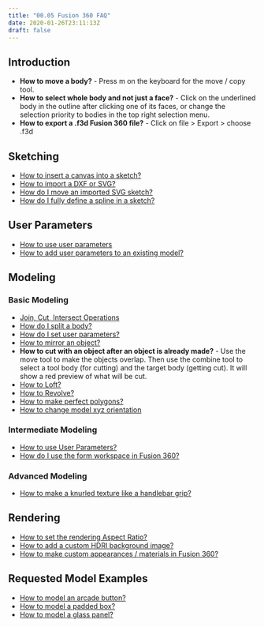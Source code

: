 ```yaml
---
title: "00.05 Fusion 360 FAQ"
date: 2020-01-26T23:11:13Z
draft: false
---
```


## Introduction

- **How to move a body?** - Press m on the keyboard for the move / copy tool.
- **How to select whole body and not just a face?** - Click on the underlined body in the outline after clicking one of its faces, or change the selection priority to bodies in the top right selection menu.
- **How to export a .f3d Fusion 360 file?** - Click on file > Export > choose .f3d

## Sketching

- [How to insert a canvas into a sketch?](https://youtu.be/-3SMfrnWMTE)
- [How to import a DXF or SVG?](https://youtu.be/aMBnke14Wgg)
- [How do I move an imported SVG sketch?](https://youtu.be/PX9jWmmGTfo)
- [How do I fully define a spline in a sketch?](https://youtu.be/ynBl9XJesDs)

## User Parameters

- [How to use user parameters](https://youtu.be/H6W-Og4YyZ8)
- [How to add user parameters to an existing model?](https://youtu.be/sBEHI-N4DAY)

## Modeling

### Basic Modeling

- [Join, Cut, Intersect Operations](https://youtu.be/iLr9d8Gp7Ls)
- [How do I split a body?](https://youtu.be/d4iPXS8g9ms)
- [How do I set user parameters?](https://youtu.be/H6W-Og4YyZ8)
- [How to mirror an object?](https://youtu.be/vwCUjtsghdI)
- **How to cut with an object after an object is already made?** - Use the move tool to make the objects overlap. Then use the combine tool to select a tool body (for cutting) and the target body (getting cut). It will show a red preview of what will be cut.
- [How to Loft?](https://youtu.be/VzossdZbGtk)
- [How to Revolve?](https://youtu.be/VzossdZbGtk)
- [How to make perfect polygons?](https://youtu.be/Gpplnrtf3UE)
- [How to change model xyz orientation](https://youtu.be/xHsBKSrwHSg)

### Intermediate Modeling

- [How to use User Parameters?](https://youtu.be/H6W-Og4YyZ8)
- [How do I use the form workspace in Fusion 360?](https://youtube.com/playlist?list=PL8G4GiXpgTvL9MrVHLOWikPVFn-NPUWmp)

### Advanced Modeling

- [How to make a knurled texture like a handlebar grip?](https://youtu.be/xHas0R5-6uc)

## Rendering

- [How to set the rendering Aspect Ratio?](https://youtu.be/NLr1FG27BGs)
- [How to add a custom HDRI background image?](https://www.youtube.com/MmJL4zjfmic)
- [How to make custom appearances / materials in Fusion 360?](https://www.youtu.be.com/2-k1KDkzIqU)

## Requested Model Examples

- [How to model an arcade button?](https://youtu.be/aIH8ccLzAi4)
- [How to model a padded box?](https://youtu.be/jvBfrFdsiV4)
- [How to model a glass panel?](https://youtu.be/npRZdueFu8M)
